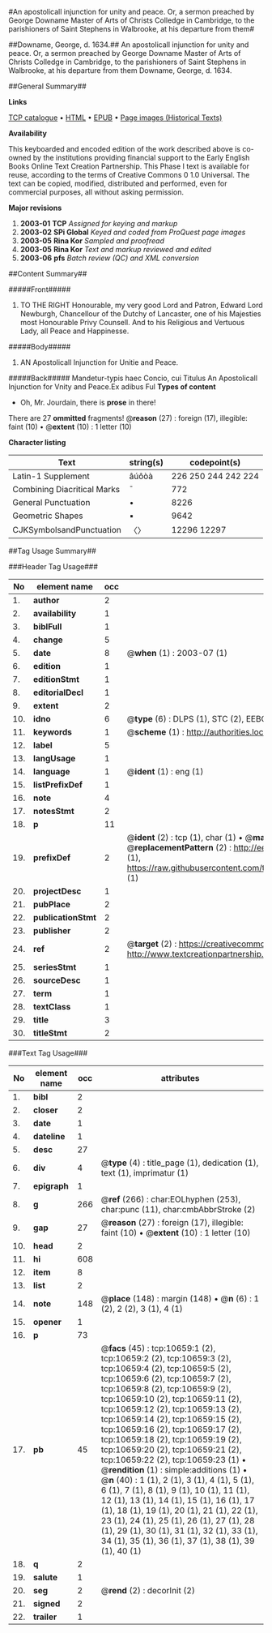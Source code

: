 #An apostolicall injunction for unity and peace. Or, a sermon preached by George Downame Master of Arts of Christs Colledge in Cambridge, to the parishioners of Saint Stephens in Walbrooke, at his departure from them#

##Downame, George, d. 1634.##
An apostolicall injunction for unity and peace. Or, a sermon preached by George Downame Master of Arts of Christs Colledge in Cambridge, to the parishioners of Saint Stephens in Walbrooke, at his departure from them
Downame, George, d. 1634.

##General Summary##

**Links**

[TCP catalogue](http://www.ota.ox.ac.uk/tcp/)  • 
[HTML](http://tei.it.ox.ac.uk/tcp/Texts-HTML/free/A20/A20724.html)  • 
[EPUB](http://tei.it.ox.ac.uk/tcp/Texts-EPUB/free/A20/A20724.epub) • 
[Page images (Historical Texts)](https://data.historicaltexts.jisc.ac.uk/view?pubId=eebo-99845738e&pageId=eebo-99845738e-10659-1)

**Availability**

This keyboarded and encoded edition of the
	       work described above is co-owned by the institutions
	       providing financial support to the Early English Books
	       Online Text Creation Partnership. This Phase I text is
	       available for reuse, according to the terms of Creative
	       Commons 0 1.0 Universal. The text can be copied,
	       modified, distributed and performed, even for
	       commercial purposes, all without asking permission.

**Major revisions**

1. __2003-01__ __TCP__ *Assigned for keying and markup*
1. __2003-02__ __SPi Global__ *Keyed and coded from ProQuest page images*
1. __2003-05__ __Rina Kor__ *Sampled and proofread*
1. __2003-05__ __Rina Kor__ *Text and markup reviewed and edited*
1. __2003-06__ __pfs__ *Batch review (QC) and XML conversion*

##Content Summary##

#####Front#####

1. TO THE RIGHT Honourable, my very good Lord and Patron, Edward Lord Newburgh, Chancellour of the Dutchy of Lancaster, one of his Majesties most Honourable Privy Counsell. And to his Religious and Vertuous Lady, all Peace and Happinesse.

#####Body#####

1. AN Apostolicall Injunction for Unitie and Peace.

#####Back#####
Mandetur-typis haec Concio, cui Titulus An Apostolicall Injunction for Vnity and Peace.Ex adibus Ful
**Types of content**

  * Oh, Mr. Jourdain, there is **prose** in there!

There are 27 **ommitted** fragments! 
 @__reason__ (27) : foreign (17), illegible: faint (10)  •  @__extent__ (10) : 1 letter (10)

**Character listing**


|Text|string(s)|codepoint(s)|
|---|---|---|
|Latin-1 Supplement|âúôòà|226 250 244 242 224|
|Combining             Diacritical Marks|̄|772|
|General Punctuation|•|8226|
|Geometric Shapes|▪|9642|
|CJKSymbolsandPunctuation|〈〉|12296 12297|

##Tag Usage Summary##

###Header Tag Usage###

|No|element name|occ|attributes|
|---|---|---|---|
|1.|__author__|2||
|2.|__availability__|1||
|3.|__biblFull__|1||
|4.|__change__|5||
|5.|__date__|8| @__when__ (1) : 2003-07 (1)|
|6.|__edition__|1||
|7.|__editionStmt__|1||
|8.|__editorialDecl__|1||
|9.|__extent__|2||
|10.|__idno__|6| @__type__ (6) : DLPS (1), STC (2), EEBO-CITATION (1), PROQUEST (1), VID (1)|
|11.|__keywords__|1| @__scheme__ (1) : http://authorities.loc.gov/ (1)|
|12.|__label__|5||
|13.|__langUsage__|1||
|14.|__language__|1| @__ident__ (1) : eng (1)|
|15.|__listPrefixDef__|1||
|16.|__note__|4||
|17.|__notesStmt__|2||
|18.|__p__|11||
|19.|__prefixDef__|2| @__ident__ (2) : tcp (1), char (1)  •  @__matchPattern__ (2) : ([0-9\-]+):([0-9IVX]+) (1), (.+) (1)  •  @__replacementPattern__ (2) : http://eebo.chadwyck.com/downloadtiff?vid=$1&page=$2 (1), https://raw.githubusercontent.com/textcreationpartnership/Texts/master/tcpchars.xml#$1 (1)|
|20.|__projectDesc__|1||
|21.|__pubPlace__|2||
|22.|__publicationStmt__|2||
|23.|__publisher__|2||
|24.|__ref__|2| @__target__ (2) : https://creativecommons.org/publicdomain/zero/1.0/ (1), http://www.textcreationpartnership.org/docs/. (1)|
|25.|__seriesStmt__|1||
|26.|__sourceDesc__|1||
|27.|__term__|1||
|28.|__textClass__|1||
|29.|__title__|3||
|30.|__titleStmt__|2||


###Text Tag Usage###

|No|element name|occ|attributes|
|---|---|---|---|
|1.|__bibl__|2||
|2.|__closer__|2||
|3.|__date__|1||
|4.|__dateline__|1||
|5.|__desc__|27||
|6.|__div__|4| @__type__ (4) : title_page (1), dedication (1), text (1), imprimatur (1)|
|7.|__epigraph__|1||
|8.|__g__|266| @__ref__ (266) : char:EOLhyphen (253), char:punc (11), char:cmbAbbrStroke (2)|
|9.|__gap__|27| @__reason__ (27) : foreign (17), illegible: faint (10)  •  @__extent__ (10) : 1 letter (10)|
|10.|__head__|2||
|11.|__hi__|608||
|12.|__item__|8||
|13.|__list__|2||
|14.|__note__|148| @__place__ (148) : margin (148)  •  @__n__ (6) : 1 (2), 2 (2), 3 (1), 4 (1)|
|15.|__opener__|1||
|16.|__p__|73||
|17.|__pb__|45| @__facs__ (45) : tcp:10659:1 (2), tcp:10659:2 (2), tcp:10659:3 (2), tcp:10659:4 (2), tcp:10659:5 (2), tcp:10659:6 (2), tcp:10659:7 (2), tcp:10659:8 (2), tcp:10659:9 (2), tcp:10659:10 (2), tcp:10659:11 (2), tcp:10659:12 (2), tcp:10659:13 (2), tcp:10659:14 (2), tcp:10659:15 (2), tcp:10659:16 (2), tcp:10659:17 (2), tcp:10659:18 (2), tcp:10659:19 (2), tcp:10659:20 (2), tcp:10659:21 (2), tcp:10659:22 (2), tcp:10659:23 (1)  •  @__rendition__ (1) : simple:additions (1)  •  @__n__ (40) : 1 (1), 2 (1), 3 (1), 4 (1), 5 (1), 6 (1), 7 (1), 8 (1), 9 (1), 10 (1), 11 (1), 12 (1), 13 (1), 14 (1), 15 (1), 16 (1), 17 (1), 18 (1), 19 (1), 20 (1), 21 (1), 22 (1), 23 (1), 24 (1), 25 (1), 26 (1), 27 (1), 28 (1), 29 (1), 30 (1), 31 (1), 32 (1), 33 (1), 34 (1), 35 (1), 36 (1), 37 (1), 38 (1), 39 (1), 40 (1)|
|18.|__q__|2||
|19.|__salute__|1||
|20.|__seg__|2| @__rend__ (2) : decorInit (2)|
|21.|__signed__|2||
|22.|__trailer__|1||
